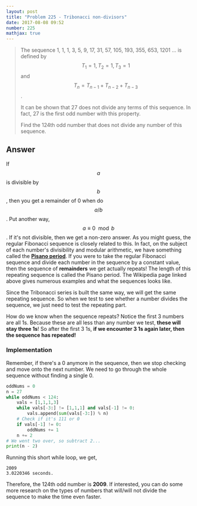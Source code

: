 ```yaml
---
layout: post
title: "Problem 225 - Tribonacci non-divisors"
date: 2017-08-08 09:52
number: 225
mathjax: true
---
```


> The sequence 1, 1, 1, 3, 5, 9, 17, 31, 57, 105, 193, 355, 653, 1201 ... is defined by $$T_1=1, T_2=1, T_3=1$$ and $$T_n=T_{n-1}+T_{n-2}+T_{n-3}$$.
>
> It can be shown that 27 does not divide any terms of this sequence. In fact, 27 is the first odd number with this property.
>
> Find the 124th odd number that does not divide any number of this sequence.

<!--more-->

## Answer

If $$a$$ is divisible by $$b$$, then you get a remainder of 0 when do $$a/b$$. Put another way, $$a\equiv 0\mod b$$. If it's not divisible, then we get a non-zero answer. As you might guess, the regular Fibonacci sequence is closely related to this. In fact, on the subject of each number's divisibility and modular arithmetic, we have something called the [**Pisano period**](https://en.wikipedia.org/wiki/Pisano_period). If you were to take the regular Fibonacci sequence and divide each number in the sequence by a constant value, then the sequence of **remainders** we get actually repeats! The length of this repeating sequence is called the Pisano period. The Wikipedia page linked above gives numerous examples and what the sequences looks like.

Since the Tribonacci series is built the same way, we will get the same repeating sequence. So when we test to see whether a number divides the sequence, we just need to test the repeating part.

How do we know when the sequence repeats? Notice the first 3 numbers are all 1s. Because these are all less than any number we test, **these will stay three 1s**! So after the first 3 1s, **if we encounter 3 1s again later, then the sequence has repeated!**

### Implementation

Remember, if there's a 0 anymore in the sequence, then we stop checking and move onto the next number. We need to go through the whole sequence without finding a single 0.

```python
oddNums = 0
n = 27
while oddNums < 124:
    vals = [1,1,1,3]
    while vals[-3:] != [1,1,1] and vals[-1] != 0:
        vals.append(sum(vals[-3:]) % n)
    # Check if it's 111 or 0
    if vals[-1] != 0:
        oddNums += 1
    n += 2
# We went two over, so subtract 2...
print(n - 2)
```

Running this short while loop, we get,

```
2009
3.0220346 seconds.
```

Therefore, the 124th odd number is **2009**. If interested, you can do some more research on the types of numbers that will/will not divide the sequence to make the time even faster.